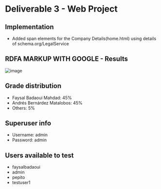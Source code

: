 # Deliverable 3 - Web Project
## Implementation
- Added span elements for the Company Details(home.html) using details of schema.org/LegalService

## RDFA MARKUP WITH GOOGLE - Results
![image](https://github.com/faysalbadaoui/Web-Project/assets/73638078/917c195b-df1b-4472-b740-f7750cb00fdf)

## Grade distribution
- Faysal Badaoui Mahdad: 45%
- Andrés Bernárdez Matalobos: 45%
- Others: 5%
## Superuser info
- Username: admin
- Password: admin
## Users available to test
- faysalbadaoui
- admin
- pepito
- testuser1
